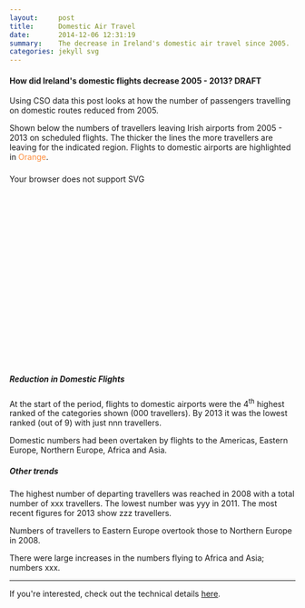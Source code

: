 ```yaml
---
layout:     post
title:      Domestic Air Travel
date:       2014-12-06 12:31:19
summary:    The decrease in Ireland's domestic air travel since 2005.
categories: jekyll svg
---
```


<head>
  <style>
  .svg-container_16-9 { 
    display: inline-block;
    position: relative;
    width: 100%;
    padding-bottom: 56.25%; 
    vertical-align: middle; 
    overflow: hidden;
    margin-top: 0.5rem;
    margin-bottom: 2rem;
  }

  .svg-container_sq { 
    display: inline-block;
    position: relative;
    width: 100%;
    padding-bottom: 100%; 
    vertical-align: middle; 
    overflow: hidden; 
  } 

  .svg-content { 
    display: inline-block;
    position: absolute;
    top: 0;
    left: 0;
  }
  </style>
</head>

#### How did Ireland's domestic flights decrease 2005 - 2013? DRAFT

Using CSO data this post looks at how the number of passengers travelling on domestic routes reduced from 2005.

Shown below the numbers of travellers leaving Irish airports from 2005 - 2013 on scheduled flights. The thicker the lines the more travellers are leaving for the indicated region. Flights to domestic airports are highlighted in <span style="color: rgb(253,141,60);">Orange</span>.

<div class="svg-container_16-9">
  <object type="image/svg+xml" data="{{ site.baseurl }}/images/141224_DestRegionsYears_GreyIreland.svg" width="100%" height="100%" class="svg-content">Your browser does not support SVG
  </object>
</div>

##### Reduction in Domestic Flights

At the start of the period, flights to domestic airports were the 4<sup>th</sup> highest ranked of the categories shown (000 travellers). By 2013 it was the lowest ranked (out of 9) with just nnn travellers.

Domestic numbers had been overtaken by flights to the Americas, Eastern Europe, Northern Europe, Africa and Asia.



##### Other trends

The highest number of departing travellers was reached in 2008 with a total number of xxx travellers. The lowest number was yyy in 2011. The most recent figures for 2013 show zzz travellers.

Numbers of travellers to Eastern Europe overtook those to Northern Europe in 2008.

There were large increases in the numbers flying to Africa and Asia; numbers xxx.

---

If you're interested, check out the technical details [here](https://github.com/prockley/Air_Passengers_Dep_raw.densitydesign/tree/master).